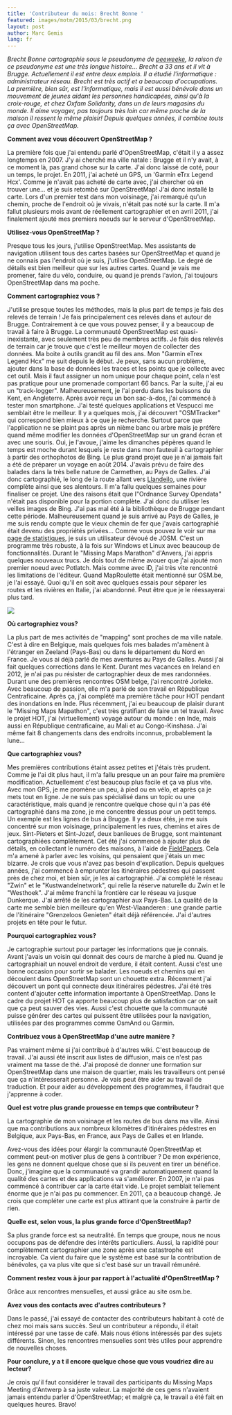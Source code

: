 ```yaml
---
title: 'Contributeur du mois: Brecht Bonne '
featured: images/motm/2015/03/brecht.png
layout: post
author: Marc Gemis
lang: fr
---
```


_Brecht Bonne cartographie sous le pseudonyme de <a href="http://www.openstreetmap.org/user/peeweeke">peeweeke</a>, la raison de ce pseudonyme est une très longue histoire... Brecht a 33 ans et il vit à Brugge. Actuellement il est entre deux emplois. Il a étudié l'informatique : administrateur réseau. Brecht est très actif et a beaucoup d'occupations. La première, bien sûr, est l'informatique, mais il est aussi bénévole dans un mouvement de jeunes aidant les personnes handicapées, ainsi qu'à la croix-rouge, et chez Oxfam Solidarity, dans un de leurs magasins du monde. Il aime voyager, pas toujours très loin car même proche de la maison il ressent le même plaisir! Depuis quelques années, il combine touts ça avec OpenStreetMap._

**Comment avez vous découvert OpenStreetMap ?**

La première fois que j'ai entendu parlé d'OpenStreetMap, c'était il y a assez longtemps en 2007. J'y ai cherché ma ville natale : Brugge et il n'y avait, à ce moment là, pas grand chose sur la carte. J'ai donc laissé de coté, pour un temps, le projet. En 2011, j'ai acheté un GPS, un 'Garmin eTrx Legend Hcx'. Comme je n'avait pas acheté de carte avec, j'ai chercher où  en trouver une... et je suis retombé sur OpenStreetMap! J'ai donc installé la carte. Lors d'un premier test dans mon voisinage, j'ai remarqué qu'un chemin, proche de l'endroit où je vivais, n'était pas noté sur la carte. Il m'a fallut plusieurs mois avant de réellement cartographier et en avril 2011, j'ai finalement ajouté mes premiers noeuds sur le serveur d'OpenStreetMap.

**Utilisez-vous OpenStreetMap ?**

Presque tous les jours, j'utilise OpenStreetMap. Mes assistants de navigation utilisent tous des cartes basées sur OpenStreetMap et quand je ne connais pas l'endroit où je suis, j'utilise OpenStreetMap. Le degré de détails est bien meilleur que sur les autres cartes. Quand je vais me promener, faire du vélo, conduire, ou quand je prends l'avion, j'ai toujours OpenStreetMap dans ma poche.

**Comment cartographiez vous ?**

J'utilise presque toutes les méthodes, mais la plus part de temps je fais des relevés de terrain ! Je fais principalement ces relevés dans et autour de Brugge. Contrairement à ce que vous pouvez penser, il y a beaucoup de travail à faire à Brugge. La communauté OpenStreetMap est quasi-inexistante, avec seulement très peu de membres actifs. Je fais des relevés de terrain car je trouve que c'est le meilleur moyen de collecter des données. Ma boite à outils grandit au fil des ans. Mon "Garmin  eTrex Legend Hcx" me suit depuis le début. Je peux, sans aucun problème, ajouter dans la base de données les traces et les points que je collecte avec cet outil. Mais il faut assigner un nom unique pour chaque point, cela n'est pas pratique pour une promenade comportant 66 bancs. Par la suite, j'ai eu un "track-logger". Malheureusement, je l'ai perdu dans les buissons du Kent, en Angleterre. Après avoir reçu un bon sac-à-dos, j'ai commencé à tester mon smartphone. J'ai testé quelques applications et Vespucci me semblait être le meilleur. Il y a quelques mois, j'ai découvert "OSMTracker" qui correspond bien mieux à ce que je recherche. Surtout parce que l'application ne se plaint pas après un nième banc ou arbre mais je préfère quand même modifier les données d'OpenStreetMap sur un grand écran et avec une souris.
Oui, je l'avoue, j'aime les dimanches pépères quand le temps est moche durant lesquels je reste dans mon fauteuil à cartographier à partir des orthophotos de Bing. Le plus grand projet que je n'ai jamais fait a été de préparer un voyage en août 2014. J'avais prévu de faire des balades dans la très belle nature de Carmethen, au Pays de Galles. J'ai donc cartographié, le long de la route allant vers <a href="http://www.openstreetmap.org/#map=12/51.8621/-4.1594">Llandeilo</a>, une rivière complète ainsi que ses alentours. Il m'a fallu quelques semaines pour finaliser ce projet. Une des raisons était que l"Ordnance Survey Opendata" n'était pas disponible pour la portion complète. J'ai donc du utiliser les veilles images de Bing. J'ai pas mal été à la bibliothèque de Brugge pendant cette période. Malheureusement quand je suis arrivé au Pays de Galles, je me suis rendu compte que le vieux chemin de fer que j'avais cartographié était devenu des propriétés privées...
Comme vous pouvez le voir sur ma <a href="http://hdyc.neis-one.org/?peeweeke">page de statistiques</a>, je suis un utilisateur dévoué de JOSM. C'est un programme très robuste, à la fois sur Windows et Linux avec beaucoup de fonctionnalités. Durant le "Missing Maps Marathon" d'Anvers, j'ai appris quelques nouveaux trucs. Je dois tout de même avouer que j'ai ajouté mon premier noeud avec Potlatch. Mais comme avec iD, j'ai très vite rencontré les limitations de l'éditeur. Quand MapRoulette était mentionné sur OSM.be, je l'ai essayé. Quoi qu'il en soit avec quelques essais pour séparer les routes et les rivières en Italie, j'ai abandonné. Peut être que je le réessayerai plus tard. 

<img src="{{ site.baseurl }}/assets/images/motm/2015/03/brecht_trails.png"/>

**Où cartographiez vous?**

La plus part de mes activités de "mapping" sont proches de ma ville natale. C'est à dire en Belgique, mais quelques fois mes balades m'amènent à l'étranger en Zeeland (Pays-Bas) ou dans le département du Nord en France. Je vous ai déjà parlé de mes aventures au Pays de Galles. Aussi j'ai fait quelques corrections dans le Kent. Durant mes vacances en Ireland en 2012, je n'ai pas pu résister de cartographier deux de mes randonnées. Durant une des premières rencontres OSM belge, j'ai rencontré Jorieke. Avec beaucoup de passion, elle m'a parlé de son travail en République Centraficaine. Après ça, j'ai complété ma première tâche pour HOT pendant des inondations en Inde. Plus récemment, j'ai eu beaucoup de plaisir durant le "Missing Maps Mapathon", c'est très gratifiant de faire un tel travail. Avec le projet HOT, j'ai (virtuellement) voyagé autour du monde : en Inde, mais aussi en République centraficaine, au Mali et au Congo-Kinshasa. J'ai même fait 8 changements dans des endroits inconnus, probablement la lune...

**Que cartographiez vous?**

Mes premières contributions étaint assez petites et j'étais très prudent. Comme je l'ai dit plus haut,  il m'a fallu presque un an pour faire ma première modification. Actuellement c'est beaucoup plus facile et ça va plus vite. Avec mon GPS, je me promène un peu, à pied ou en vélo, et après ça je mets tout en ligne. Je ne suis pas spécialisé dans un topic ou une caractéristique, mais quand je rencontre quelque chose qui n'a pas été cartographié dans ma zone, je me concentre dessus pour un petit temps. Un exemple est les lignes de bus à Brugge. Il y a deux étés, je me suis concentré sur mon voisinage, principalement les rues, chemins et aires de jeux. Sint-Pieters et Sint-Jozef, deux banlieues de Brugge, sont maintenant cartographiées complètement. Cet été j'ai commencé à ajouter plus de détails, en collectant le numéro des maisons, à l'aide de [FieldPapers](http://fieldpapers.org/). Cela m'a amené à parler avec les voisins, qui pensaient que j'étais un mec bizarre. Je crois que vous n'avez pas besoin d'explication. Depuis quelques années, j'ai commencé à emprunter les itinéraires pédestres qui passent près de chez moi, et bien sûr, je les ai cartographié. J'ai complété le réseau "Zwin" et le "Kustwandelnetwork", qui relie la réserve naturelle du Zwin et le "Westhoek". J'ai même franchi la frontière car le réseau va jusque Dunkerque. J'ai arrêté de les cartographier aux Pays-Bas. La qualité de la carte me semble bien meilleure qu'en West-Vlaanderen : une grande partie de l'itinéraire "Grenzeloos Genieten" était déjà référencée. J'ai d'autres projets en tête pour le futur.

**Pourquoi cartographiez vous?**

Je cartographie surtout pour partager les informations que je connais. Avant j'avais un voisin qui donnait des cours de marche à pied nu. Quand je cartographiait un nouvel endroit de verdure, il était content. Aussi c'est une bonne occasion pour sortir se balader. Les noeuds et chemins qui en découlent dans OpenStreetMap sont un chouette extra. Récemment j'ai découvert un pont qui connecte deux itinéraires pédestres. J'ai été très content d'ajouter cette information importante à OpenStreetMap. Dans le cadre du projet HOT ça apporte beaucoup plus de satisfaction car on sait que ça peut sauver des vies. Aussi c'est chouette que la communauté puisse générer des cartes qui puissent être utilisées pour la navigation, utilisées par des programmes comme OsmAnd ou Garmin.

**Contribuez vous à OpenStreetMap d'une autre manière ?**

Pas vraiment même si j'ai contribué à d'autres wiki. C'est beaucoup de travail. J'ai aussi été inscrit aux listes de diffusion, mais ce n'est pas vraiment ma tasse de thé. J'ai proposé de donner une formation sur OpenStreetMap dans une maison de quartier, mais les travailleurs ont pensé que ça n'intéresserait personne. 
Je vais peut être aider au travail de traduction. Et pour aider au développement des programmes, il faudrait que j'apprenne à coder.

**Quel est votre plus grande prouesse en temps que contributeur ?**

La cartographie de mon voisinage et les routes de bus dans ma ville. Ainsi que ma contributions aux nombreux kilomètres d'itinéraires pédestres en Belgique, aux Pays-Bas, en France, aux Pays de Galles et en Irlande.

Avez-vous des idées pour élargir la communauté OpenStreetMap et comment peut-on motiver plus de gens à contribuer ?
De mon expérience,  les gens ne donnent quelque chose que si ils peuvent en tirer un bénéfice. Donc, j'imagine que la communauté va grandir automatiquement quand la qualité des cartes et des applications va s'améliorer. En 2007, je n'ai pas commencé à contribuer car la carte était vide. Le projet semblait tellement énorme que je n'ai pas pu commencer. En 2011, ça a beaucoup changé. Je crois que compléter une carte est plus attirant que la construire à partir de rien.

**Quelle est, selon vous, la plus grande force d'OpenStreetMap?**

Sa plus grande force est sa neutralité. En temps que groupe, nous ne nous occupons pas de défendre des intérêts particuliers. Aussi, la rapidité pour complètement cartographier une zone après une catastrophe est incroyable. Ca vient du faire que le système est basé sur la contribution de bénévoles, ça va plus vite que si c'est basé sur un travail rémunéré.

**Comment restez vous à jour par rapport à l'actualité d'OpenStreetMap ?**

Grâce aux rencontres mensuelles, et aussi grâce au site osm.be.

**Avez vous des contacts avec d'autres contributeurs ?**

Dans le passé, j'ai essayé de contacter des contributeurs habitant à coté de chez moi mais sans succès. Seul un contributeur a répondu, il était intéressé par une tasse de café. Mais nous étions intéressés par des sujets différents. Sinon, les rencontres mensuelles sont très utiles pour apprendre de nouvelles choses.

**Pour conclure, y a t il encore quelque chose que vous voudriez dire au lecteur?**

Je crois qu'il faut considérer le travail des participants du Missing Maps Meeting d'Antwerp à sa juste valeur. La majorité de ces gens n'avaient jamais entendu parler d'OpenStreetMap; et malgrè ça, le travail a été fait en quelques heures. Bravo!
